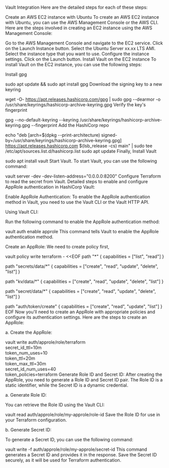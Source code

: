 Vault Integration
Here are the detailed steps for each of these steps:

Create an AWS EC2 instance with Ubuntu
To create an AWS EC2 instance with Ubuntu, you can use the AWS Management Console or the AWS CLI. Here are the steps involved in creating an EC2 instance using the AWS Management Console:

Go to the AWS Management Console and navigate to the EC2 service.
Click on the Launch Instance button.
Select the Ubuntu Server xx.xx LTS AMI.
Select the instance type that you want to use.
Configure the instance settings.
Click on the Launch button.
Install Vault on the EC2 instance
To install Vault on the EC2 instance, you can use the following steps:

Install gpg

sudo apt update && sudo apt install gpg
Download the signing key to a new keyring

wget -O- https://apt.releases.hashicorp.com/gpg | sudo gpg --dearmor -o /usr/share/keyrings/hashicorp-archive-keyring.gpg
Verify the key's fingerprint

gpg --no-default-keyring --keyring /usr/share/keyrings/hashicorp-archive-keyring.gpg --fingerprint
Add the HashiCorp repo

echo "deb [arch=$(dpkg --print-architecture) signed-by=/usr/share/keyrings/hashicorp-archive-keyring.gpg] https://apt.releases.hashicorp.com $(lsb_release -cs) main" | sudo tee /etc/apt/sources.list.d/hashicorp.list
sudo apt update
Finally, Install Vault

sudo apt install vault
Start Vault.
To start Vault, you can use the following command:

vault server -dev -dev-listen-address="0.0.0.0:8200"
Configure Terraform to read the secret from Vault.
Detailed steps to enable and configure AppRole authentication in HashiCorp Vault:

Enable AppRole Authentication:
To enable the AppRole authentication method in Vault, you need to use the Vault CLI or the Vault HTTP API.

Using Vault CLI:

Run the following command to enable the AppRole authentication method:

vault auth enable approle
This command tells Vault to enable the AppRole authentication method.

Create an AppRole:
We need to create policy first,

vault policy write terraform - <<EOF
path "*" {
  capabilities = ["list", "read"]
}

path "secrets/data/*" {
  capabilities = ["create", "read", "update", "delete", "list"]
}

path "kv/data/*" {
  capabilities = ["create", "read", "update", "delete", "list"]
}


path "secret/data/*" {
  capabilities = ["create", "read", "update", "delete", "list"]
}

path "auth/token/create" {
capabilities = ["create", "read", "update", "list"]
}
EOF
Now you'll need to create an AppRole with appropriate policies and configure its authentication settings. Here are the steps to create an AppRole:

a. Create the AppRole:

vault write auth/approle/role/terraform \
    secret_id_ttl=10m \
    token_num_uses=10 \
    token_ttl=20m \
    token_max_ttl=30m \
    secret_id_num_uses=40 \
    token_policies=terraform
Generate Role ID and Secret ID:
After creating the AppRole, you need to generate a Role ID and Secret ID pair. The Role ID is a static identifier, while the Secret ID is a dynamic credential.

a. Generate Role ID:

You can retrieve the Role ID using the Vault CLI:

vault read auth/approle/role/my-approle/role-id
Save the Role ID for use in your Terraform configuration.

b. Generate Secret ID:

To generate a Secret ID, you can use the following command:

vault write -f auth/approle/role/my-approle/secret-id
This command generates a Secret ID and provides it in the response. Save the Secret ID securely, as it will be used for Terraform authentication.